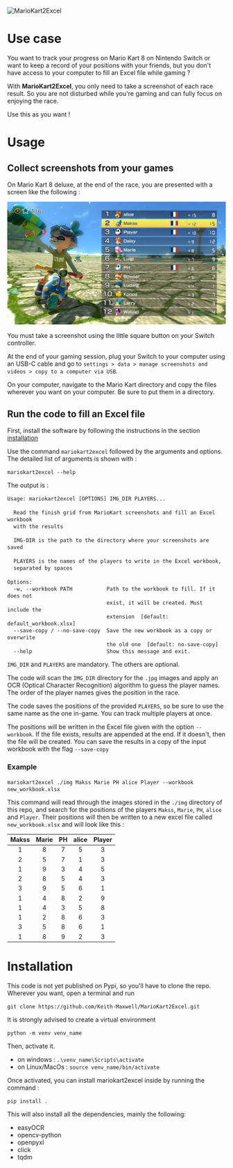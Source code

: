 ![MarioKart2Excel](https://socialify.git.ci/Keith-Maxwell/MarioKart2Excel/image?description=1&font=Raleway&language=1&logo=https%3A%2F%2F1.bp.blogspot.com%2F-GZl7vDxEWIM%2FWUaVEfHpx_I%2FAAAAAAABM-c%2FIgHT-DryPLoouFVIaqNI3ZZgjrBZy0UcQCLcBGAs%2Fs1600%2F600px-MK8_Deluxe_Art_-_Mario_%252528transparent%252529.png&owner=1&pattern=Charlie%20Brown&theme=Dark)

# Use case

You want to track your progress on Mario Kart 8 on Nintendo Switch or want to keep a record of your positions with your friends, but you don't have access to your computer to fill an Excel file while gaming ?

With **MarioKart2Excel**, you only need to take a screenshot of each race result. So you are not disturbed while you're gaming and can fully focus on enjoying the race.

Use this as you want !

# Usage

## Collect screenshots from your games

On Mario Kart 8 deluxe, at the end of the race, you are presented with a screen like the following :

![results](img\2021051322255500_s.jpg)

You must take a screenshot using the little square button on your Switch controller.

At the end of your gaming session, plug your Switch to your computer using an USB-C cable and go to `settings > data > manage screenshots and videos > copy to a computer via USB`.

On your computer, navigate to the Mario Kart directory and copy the files wherever you want on your computer. Be sure to put them in a directory.

## Run the code to fill an Excel file

First, install the software by following the instructions in the section [installation](#installation)

Use the command `mariokart2excel` followed by the arguments and options.
The detailed list of arguments is shown with :

```
mariokart2excel --help
```

The output is :

```
Usage: mariokart2excel [OPTIONS] IMG_DIR PLAYERS...

  Read the finish grid from MarioKart screenshots and fill an Excel workbook
  with the results

  IMG-DIR is the path to the directory where your screenshots are saved

  PLAYERS is the names of the players to write in the Excel workbook,
  separated by spaces

Options:
  -w, --workbook PATH           Path to the workbook to fill. If it does not
                                exist, it will be created. Must include the
                                extension  [default: default_workbook.xlsx]
  --save-copy / --no-save-copy  Save the new workbook as a copy or overwrite
                                the old one  [default: no-save-copy]
  --help                        Show this message and exit.
```

`IMG_DIR` and `PLAYERS` are mandatory. The others are optional.

The code will scan the `IMG_DIR` directory for the `.jpg` images and apply an OCR (Optical Character Recognition) algorithm to guess the player names. The order of the player names gives the position in the race.

The code saves the positions of the provided `PLAYERS`, so be sure to use the same name as the one in-game. You can track multiple players at once.

The positions will be written in the Excel file given with the option `--workbook`. If the file exists, results are appended at the end. If it doesn't, then the file will be created. You can save the results in a copy of the input workbook with the flag `--save-copy`

### Example

```
mariokart2excel ./img Makss Marie PH alice Player --workbook new_workbook.xlsx
```

This command will read through the images stored in the `./img` directory of this repo, and search for the positions of the players `Makss`, `Marie`, `PH`, `alice` and `Player`. Their positions will then be written to a new excel file called `new_workbook.xlsx` and will look like this :

| Makss | Marie | PH  | alice | Player |
| :---: | :---: | :-: | :---: | :----: |
|   1   |   8   |  7  |   5   |   3    |
|   2   |   5   |  7  |   1   |   3    |
|   1   |   9   |  3  |   4   |   5    |
|   2   |   8   |  5  |   4   |   3    |
|   3   |   9   |  5  |   6   |   1    |
|   1   |   4   |  8  |   2   |   9    |
|   1   |   4   |  3  |   5   |   8    |
|   1   |   2   |  8  |   6   |   3    |
|   3   |   5   |  8  |   6   |   1    |
|   1   |   8   |  9  |   2   |   3    |

# Installation

This code is not yet published on Pypi, so you'll have to clone the repo. Wherever you want, open a terminal and run

```
git clone https://github.com/Keith-Maxwell/MarioKart2Excel.git
```

It is strongly advised to create a virtual environment

```
python -m venv venv_name
```

Then, activate it.

- on windows : `.\venv_name\Scripts\activate`
- on Linux/MacOs : `source venv_name/bin/activate`

Once activated, you can install mariokart2excel inside by running the command :

```
pip install .
```

This will also install all the dependencies, mainly the following:

- easyOCR
- opencv-python
- openpyxl
- click
- tqdm
